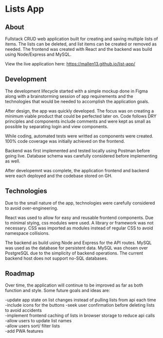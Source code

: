 # Lists App

## About
   Fullstack CRUD web application built for creating and saving multiple lists of items. The lists can be deleted, and list items can be created or removed as needed. The frontend was created with React and the backend was build using Node/Express and MySQL. 

   View the live application here: https://mallen13.github.io/list-app/

## Development
   The development lifecycle started with a simple mockup done in Figma along with a brainstorming session of app requirements and the technologies that would be needed to accomplish the application goals. 

   After design, the app was quickly developed. The focus was on creating a minimum viable product that could be perfected later on. Code follows DRY principles and components include comments and were kept as small as possible by separating login and view components.

   While coding, automated tests were writted as components were created. 100% code coverage was initially achieved on the frontend. 

   Backend was first implemented and tested locally using Postman before going live. Database schema was carefully considered before implementing as well. 

   After developemnt was complete, the application frontend and backend were each deployed and the codebase stored on GH.

## Technologies
   Due to the small nature of the app, technologies were carefully considered to avoid over-engineering. 

   React was used to allow for easy and reusable frontend components. Due to minimal stying, css modules were used. A library or framework was not necessary. CSS was imported as modules instead of regular CSS to avoid namespace collisions. 

   The backend as build using Node and Express for the API routes. MySQL was used as the database for persistent data. MySQL was chosen over PostgreSQL due to the simplicity of backend operations. The current backend host does not support no-SQL databases. 

## Roadmap
   Over time, the application will continue to be improved as far as both function and style. Some future goals and ideas are:

   -update app state on list changes instead of pulling lists from api each time  
   -include icons for the buttons
   -seek user confirmation before deleting lists to avoid accidents  
   -implement frontend caching of lists in browser storage to reduce api calls  
   -allow users to update list names  
   -allow users sort/ filter lists  
   -add PWA features